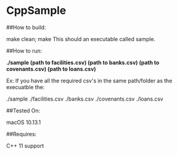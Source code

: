# CppSample

##How to build:

make clean; make
This should an executable called sample.

##How to run:

**./sample (path to facilities.csv) (path to banks.csv) (path to covenants.csv) (path to loans.csv)**
 
 Ex: If you have all the required csv's in the same path/folder as the execuatble the:

./sample ./facilities.csv ./banks.csv ./covenants.csv ./loans.csv

##Tested On:

macOS 10.13.1

##Requires:

C++ 11 support
